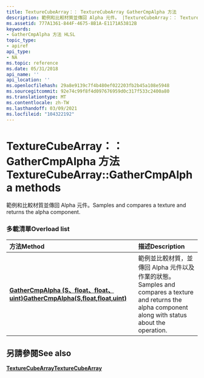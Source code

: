 ```yaml
---
title: TextureCubeArray：： TextureCubeArray GatherCmpAlpha 方法
description: 範例和比較材質並傳回 Alpha 元件。 |TextureCubeArray：： TextureCubeArray GatherCmpAlpha 方法
ms.assetid: 777A1361-844F-4675-8B1A-E1171A53812B
keywords:
- GatherCmpAlpha 方法 HLSL
topic_type:
- apiref
api_type:
- NA
ms.topic: reference
ms.date: 05/31/2018
api_name: ''
api_location: ''
ms.openlocfilehash: 29a8e9139c7f4b480ef022203fb2b45a108e5948
ms.sourcegitcommit: 92e74c99f8f4d097676959d0c317f533c2400a80
ms.translationtype: MT
ms.contentlocale: zh-TW
ms.lasthandoff: 03/09/2021
ms.locfileid: "104322192"
---
```

# <a name="texturecubearraygathercmpalpha-methods"></a><span data-ttu-id="b3631-105">TextureCubeArray：： GatherCmpAlpha 方法</span><span class="sxs-lookup"><span data-stu-id="b3631-105">TextureCubeArray::GatherCmpAlpha methods</span></span>

<span data-ttu-id="b3631-106">範例和比較材質並傳回 Alpha 元件。</span><span class="sxs-lookup"><span data-stu-id="b3631-106">Samples and compares a texture and returns the alpha component.</span></span>

### <a name="overload-list"></a><span data-ttu-id="b3631-107">多載清單</span><span class="sxs-lookup"><span data-stu-id="b3631-107">Overload list</span></span>



| <span data-ttu-id="b3631-108">方法</span><span class="sxs-lookup"><span data-stu-id="b3631-108">Method</span></span>                                                                                      | <span data-ttu-id="b3631-109">描述</span><span class="sxs-lookup"><span data-stu-id="b3631-109">Description</span></span>                                                                                                      |
|:--------------------------------------------------------------------------------------------|:-----------------------------------------------------------------------------------------------------------------|
| [<span data-ttu-id="b3631-110">**GatherCmpAlpha (S、float、float、uint)**</span><span class="sxs-lookup"><span data-stu-id="b3631-110">**GatherCmpAlpha(S,float,float,uint)**</span></span>](tcubearray-gathercmpalpha-s-float-float-uint-.md) | <span data-ttu-id="b3631-111">範例並比較材質，並傳回 Alpha 元件以及作業的狀態。</span><span class="sxs-lookup"><span data-stu-id="b3631-111">Samples and compares a texture and returns the alpha component along with status about the operation.</span></span><br/> |



## <a name="see-also"></a><span data-ttu-id="b3631-112">另請參閱</span><span class="sxs-lookup"><span data-stu-id="b3631-112">See also</span></span>

<dl> <dt>

[<span data-ttu-id="b3631-113">**TextureCubeArray**</span><span class="sxs-lookup"><span data-stu-id="b3631-113">**TextureCubeArray**</span></span>](texturecubearray.md)
</dt> </dl>

 

 





